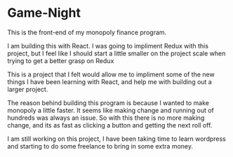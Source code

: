 # Game-Night

This is the front-end of my monopoly finance program.  

I am building this with React.  I was going to impliment Redux with this project, but I feel like I should start a little smaller on the project scale when trying to get a better grasp on Redux

This is a project that I felt would allow me to impliment some of the new things I have been learning with React, and help me with building out a larger project.

The reason behind building this program is because I wanted to make monopoly a little faster.  It seems like making change and running out of hundreds was always an issue.  So with this there is no more making change, and its as fast as clicking a button and getting the next roll off.

I am still working on this project, I have been taking time to learn wordpress and starting to do some freelance to bring in some extra money.
